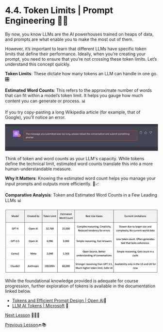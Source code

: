 # 4.4. **Token Limits | Prompt Engineering** 🚀📏

By now, you know LLMs are the AI powerhouses trained on heaps of data, and prompts are what enable you to make the most out of them.

However, it’s important to learn that different LLMs have specific token limits that define their performance. Ideally, when you’re creating your prompt, you need to ensure that you’re not crossing these token limits. Let’s understand this concept quickly.

**Token Limits**: These dictate how many tokens an LLM can handle in one go. 🎛️

**Estimated Word Counts**: This refers to the approximate number of words that can fit within a model’s token limit. It helps you gauge how much content you can generate or process. 📊

If you try copy-pasting a long Wikipedia article (for example, that of Google), you’ll notice an error.

![short pe](../images/PE-1,4.4.png)

Think of token and word counts as your LLM's capacity. While tokens define the technical limit, estimated word counts translate this into a more human-understandable measure.

**Why It Matters**: Knowing the estimated word count helps you manage your input prompts and outputs more efficiently. 🧠📈

**Comparative Analysis**: Token and Estimated Word Counts in a Few Leading LLMs 📊

![table](../images/PE-1,4.4-table.png)

While the foundational knowledge provided is adequate for course progression, further exploration of tokens is available in the documentation linked below.

- [Tokens and Efficient Prompt Design | Open AI](https://help.openai.com/en/articles/4936856-what-are-tokens-and-how-to-count-them)📘
- [LLM AI Tokens | Microsoft](https://learn.microsoft.com/en-us/semantic-kernel/prompt-engineering/tokens) 📖

[Next Lesson](../Level-4/Task-4.md) 📖👣🔜

[Previous Lesson](../Level-4/Prompt-Engineering-Part-3.md)🔙📚


